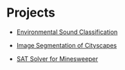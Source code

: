 # Projects

- [Environmental Sound Classification](https://github.com/Marco-Furlan/Projects/tree/main/Environmental%20Sound%20Classification)

- [Image Segmentation of Cityscapes](https://github.com/Marco-Furlan/Projects/tree/main/Image%20Segmentation%20of%20Cityscapes)

- [SAT Solver for Minesweeper](https://github.com/Marco-Furlan/Projects/tree/main/SAT%20Solver%20for%20Minesweeper)

